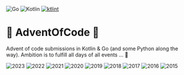 ![Go](https://img.shields.io/badge/Go%20🤍-%2300ADD8.svg)
![Kotlin](https://img.shields.io/badge/Kotlin%20🤍-7f52ff.svg) 
[![ktlint](https://img.shields.io/badge/ktlint%20code--style-%E2%9D%A4-FF4081)](https://pinterest.github.io/ktlint/)


# 🎄 AdventOfCode 🎄

Advent of code submissions in Kotlin & Go (and some Python along the way).
Ambition is to fulfill all days of all events ... 😬

![2023](https://img.shields.io/badge/2023-50%20stars-239323)
![2022](https://img.shields.io/badge/2022-50%20stars-239323)
![2021](https://img.shields.io/badge/2021-50%20stars-239323)
![2020](https://img.shields.io/badge/2020-50%20stars-239323)
![2019](https://img.shields.io/badge/2019-39%20stars-239323)
![2018](https://img.shields.io/badge/2018-28%20stars-239323)
![2017](https://img.shields.io/badge/2017-40%20stars-239323)
![2016](https://img.shields.io/badge/2016-50%20stars-239323)
![2015](https://img.shields.io/badge/2015-50%20stars-239323)
